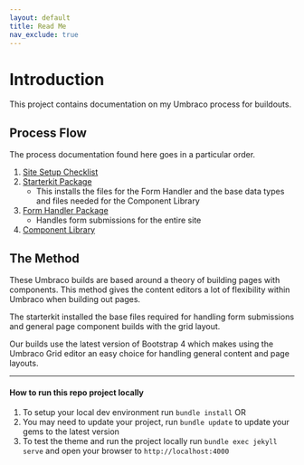```yaml
---
layout: default
title: Read Me
nav_exclude: true
---
```


# Introduction

This project contains documentation on my Umbraco process for buildouts.


## Process Flow

The process documentation found here goes in a particular order.

1. [Site Setup Checklist](Site-Setup/Introduction.md)
2. [Starterkit Package](Starterkit-Package/Introduction.md)
   - This installs the files for the Form Handler and the base data types and files needed for the Component Library
3. [Form Handler Package](Form-Handler/Introduction.md)
   - Handles form submissions for the entire site
4. [Component Library](Component-Library/Introduction.md)

## The Method

These Umbraco builds are based around a theory of building pages with components. This method gives the content editors a lot of flexibility within Umbraco when building out pages.

The starterkit installed the base files required for handling form submissions and general page component builds with the grid layout.

Our builds use the latest version of Bootstrap 4 which makes using the Umbraco Grid editor an easy choice for handling general content and page layouts.


___

#### How to run this repo project locally
1. To setup your local dev environment run `bundle install` OR 
2. You may need to update your project, run `bundle update` to update your gems to the latest version
3. To test the theme and run the project locally run `bundle exec jekyll serve` and open your browser to `http://localhost:4000`